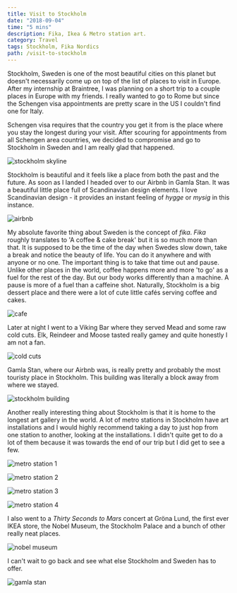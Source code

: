 ```yaml
---
title: Visit to Stockholm
date: "2018-09-04"
time: "5 mins"
description: Fika, Ikea & Metro station art.
category: Travel
tags: Stockholm, Fika Nordics
path: /visit-to-stockholm
---
```


Stockholm, Sweden is one of the most beautiful cities on this planet but doesn't necessarily come up on top of the list of places to visit in Europe. After my internship at Braintree, I was planning on a short trip to a couple places in Europe with my friends. I really wanted to go to Rome but since the Schengen visa appointments are pretty scare in the US I couldn't find one for Italy.

Schengen visa requires that the country you get it from is the place where you stay the longest during your visit. After scouring for appointments from all Schengen area countries, we decided to compromise and go to Stockholm in Sweden and I am really glad that happened.

![stockholm skyline](../images/2018-09-04-visit-to-stockholm/stockholm_skyline.jpeg)

Stockholm is beautiful and it feels like a place from both the past and the future. As soon as I landed I headed over to our Airbnb in Gamla Stan. It was a beautiful little place full of Scandinavian design elements. I love Scandinavian design - it provides an instant feeling of _hygge_ or _mysig_ in this instance.  

![airbnb](../images/2018-09-04-visit-to-stockholm/stockholm_airbnb.png)

My absolute favorite thing about Sweden is the concept of _fika_. _Fika_ roughly translates to 'A coffee & cake break' but it is so much more than that. It is supposed to be the time of the day when Swedes slow down, take a break and notice the beauty of life. You can do it anywhere and with anyone or no one. The important thing is to take that time out and pause. Unlike other places in the world, coffee happens more and more 'to go' as a fuel for the rest of the day. But our body works differently than a machine. A pause is more of a fuel than a caffeine shot. Naturally, Stockholm is a big dessert place and there were a lot of cute little cafés serving coffee and cakes.

![cafe](../images/2018-09-04-visit-to-stockholm/stockholm_cafe.jpeg)

Later at night I went to a Viking Bar where they served Mead and some raw cold cuts. Elk, Reindeer and Moose tasted really gamey and quite honestly I am not a fan.

![cold cuts](../images/2018-09-04-visit-to-stockholm/stockholm_coldcuts.jpeg)

Gamla Stan, where our Airbnb was, is really pretty and probably the most touristy place in Stockholm. This building was literally a block away from where we stayed.

![stockholm building](../images/2018-09-04-visit-to-stockholm/gamla_stan_buildings.jpeg)

Another really interesting thing about Stockholm is that it is home to the longest art gallery in the world. A lot of metro stations in Stockholm have art installations and I would highly recommend taking a day to just hop from one station to another, looking at the installations. I didn't quite get to do a lot of them because it was towards the end of our trip but I did get to see a few.

![metro station 1](../images/2018-09-04-visit-to-stockholm/rainbow_metro_station.jpeg)

![metro station 2](../images/2018-09-04-visit-to-stockholm/neon_lights_metro_station.jpeg)

![metro station 3](../images/2018-09-04-visit-to-stockholm/solna.jpeg)

![metro station 4](../images/2018-09-04-visit-to-stockholm/t_centra.jpeg)

I also went to a _Thirty Seconds to Mars_ concert at Gröna Lund, the first ever IKEA store, the Nobel Museum, the Stockholm Palace and a bunch of other really neat places.

![nobel museum](../images/2018-09-04-visit-to-stockholm/nobel_museum.jpeg)

I can't wait to go back and see what else Stockholm and Sweden has to offer.

![gamla stan](../images/2018-09-04-visit-to-stockholm/gamla_stan_street.jpeg)
